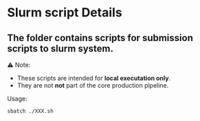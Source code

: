 # Slurm script Details

## The folder contains scripts for submission scripts to slurm system.

⚠️ Note:
- These scripts are intended for **local executation only**.
- They are not **not** part of the core production pipeline.

Usage:
```bash
sbatch ./XXX.sh
```
